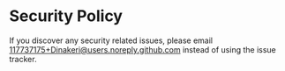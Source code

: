 # Security Policy

If you discover any security related issues, please email 117737175+Dinakeri@users.noreply.github.com instead of using the issue tracker.

